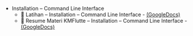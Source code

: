  - Installation – Command Line Interface
    - 📝 Latihan –  Installation – Command Line Interface - [(GoogleDocs)](https://docs.google.com/document/d/1B0FXuWiyPTs0hA4uVUgxZA3XXinDbLGt/edit?usp=sharing&ouid=117292295682396853576&rtpof=true&sd=true)
    - 📝 Resume Materi KMFlutte –  Installation – Command Line Interface - [(GoogleDocs)](https://docs.google.com/document/d/19eDjdL6PwbhUsjwTaJkUMJR9_ZX3pQaj/edit?usp=sharing&ouid=117292295682396853576&rtpof=true&sd=true)